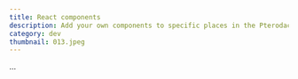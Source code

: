 ```yaml
---
title: React components
description: Add your own components to specific places in the Pterodactyl panel
category: dev
thumbnail: 013.jpeg
---
```


...
